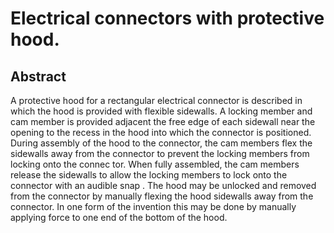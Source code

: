 # Electrical connectors with protective hood.

## Abstract
A protective hood for a rectangular electrical connector is described in which the hood is provided with flexible sidewalls. A locking member and cam member is provided adjacent the free edge of each sidewall near the opening to the recess in the hood into which the connector is positioned. During assembly of the hood to the connector, the cam members flex the sidewalls away from the connector to prevent the locking members from locking onto the connec tor. When fully assembled, the cam members release the sidewalls to allow the locking members to lock onto the connector with an audible snap . The hood may be unlocked and removed from the connector by manually flexing the hood sidewalls away from the connector. In one form of the invention this may be done by manually applying force to one end of the bottom of the hood.
